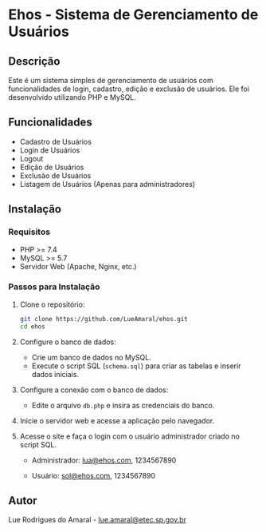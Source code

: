 # Ehos - Sistema de Gerenciamento de Usuários

## Descrição

Este é um sistema simples de gerenciamento de usuários com funcionalidades de login, cadastro, edição e exclusão de usuários. Ele foi desenvolvido utilizando PHP e MySQL.

## Funcionalidades

- Cadastro de Usuários
- Login de Usuários
- Logout
- Edição de Usuários
- Exclusão de Usuários
- Listagem de Usuários (Apenas para administradores)

## Instalação

### Requisitos

- PHP >= 7.4
- MySQL >= 5.7
- Servidor Web (Apache, Nginx, etc.)

### Passos para Instalação

1. Clone o repositório:

    ```bash
    git clone https://github.com/LueAmaral/ehos.git
    cd ehos
    ```

2. Configure o banco de dados:

    - Crie um banco de dados no MySQL.
    - Execute o script SQL (`schema.sql`) para criar as tabelas e inserir dados iniciais.

3. Configure a conexão com o banco de dados:

    - Edite o arquivo `db.php` e insira as credenciais do banco.

4. Inicie o servidor web e acesse a aplicação pelo navegador.

5. Acesse o site e faça o login com o usuário administrador criado no script SQL.

    - Administrador: lua@ehos.com, 1234567890

    - Usuário: sol@ehos.com, 1234567890

## Autor

Lue Rodrigues do Amaral - [lue.amaral@etec.sp.gov.br](mailto:lue.amaral@etec.sp.gov.br)
